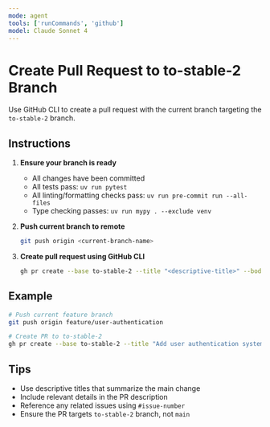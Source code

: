 ```yaml
---
mode: agent
tools: ['runCommands', 'github']
model: Claude Sonnet 4
---
```

# Create Pull Request to to-stable-2 Branch

Use GitHub CLI to create a pull request with the current branch targeting the `to-stable-2` branch.

## Instructions

1. **Ensure your branch is ready**
   - All changes have been committed
   - All tests pass: `uv run pytest`
   - All linting/formatting checks pass: `uv run pre-commit run --all-files`
   - Type checking passes: `uv run mypy . --exclude venv`

2. **Push current branch to remote**
   ```bash
   git push origin <current-branch-name>
   ```

3. **Create pull request using GitHub CLI**
   ```bash
   gh pr create --base to-stable-2 --title "<descriptive-title>" --body "<description>"
   ```

## Example

```bash
# Push current feature branch
git push origin feature/user-authentication

# Create PR to to-stable-2
gh pr create --base to-stable-2 --title "Add user authentication system" --body "Implements JWT-based authentication with login/logout endpoints and middleware for protected routes"
```

## Tips

- Use descriptive titles that summarize the main change
- Include relevant details in the PR description
- Reference any related issues using `#issue-number`
- Ensure the PR targets `to-stable-2` branch, not `main`